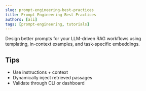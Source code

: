 ```yaml
---
slug: prompt-engineering-best-practices
title: Prompt Engineering Best Practices
authors: [ali]
tags: [prompt-engineering, tutorials]
---
```


Design better prompts for your LLM-driven RAG workflows using templating, in-context examples, and task-specific embeddings.

<!-- truncate -->

## Tips

- Use instructions + context
- Dynamically inject retrieved passages
- Validate through CLI or dashboard
